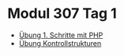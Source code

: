 # Modul 307 Tag 1

- [Übung 1. Schritte mit PHP](/ilv.307/01-modul-307/01-erste-schritte-uebung)
- [Übung Kontrollstrukturen](/ilv.307/01-modul-307/02-uebung-kontrollstrukturen)
<!--stackedit_data:
eyJoaXN0b3J5IjpbMjEyNjY2MDE5NV19
-->